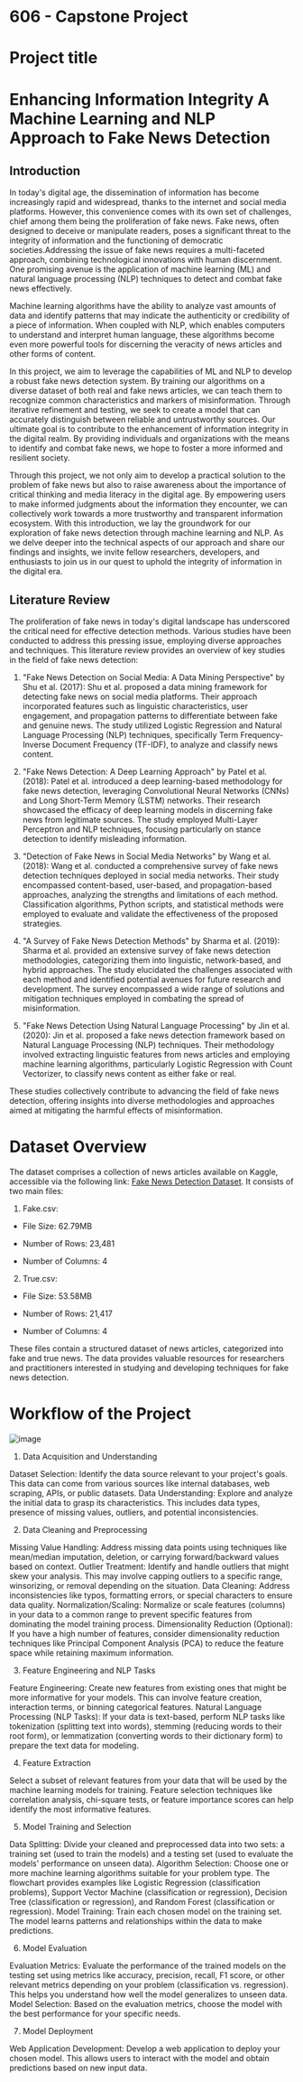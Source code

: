 # 606 - Capstone Project 

# Project title 

# Enhancing Information Integrity A Machine Learning and NLP Approach to Fake News Detection


## Introduction
  
In today's digital age, the dissemination of information has become increasingly rapid and widespread, thanks to the internet and social media platforms. However, this convenience comes with its own set of challenges, chief among them being the proliferation of fake news. Fake news, often designed to deceive or manipulate readers, poses a significant threat to the integrity of information and the functioning of democratic societies.Addressing the issue of fake news requires a multi-faceted approach, combining technological innovations with human discernment. One promising avenue is the application of machine learning (ML) and natural language processing (NLP) techniques to detect and combat fake news effectively. 

Machine learning algorithms have the ability to analyze vast amounts of data and identify patterns that may indicate the authenticity or credibility of a piece of information. When coupled with NLP, which enables computers to understand and interpret human language, these algorithms become even more powerful tools for discerning the veracity of news articles and other forms of content.

In this project, we aim to leverage the capabilities of ML and NLP to develop a robust fake news detection system. By training our algorithms on a diverse dataset of both real and fake news articles, we can teach them to recognize common characteristics and markers of misinformation. Through iterative refinement and testing, we seek to create a model that can accurately distinguish between reliable and untrustworthy sources. Our ultimate goal is to contribute to the enhancement of information integrity in the digital realm. By providing individuals and organizations with the means to identify and combat fake news, we hope to foster a more informed and resilient society.

Through this project, we not only aim to develop a practical solution to the problem of fake news but also to raise awareness about the importance of critical thinking and media literacy in the digital age. By empowering users to make informed judgments about the information they encounter, we can collectively work towards a more trustworthy and transparent information ecosystem. With this introduction, we lay the groundwork for our exploration of fake news detection through machine learning and NLP. As we delve deeper into the technical aspects of our approach and share our findings and insights, we invite fellow researchers, developers, and enthusiasts to join us in our quest to uphold the integrity of information in the digital era.

## Literature Review

The proliferation of fake news in today's digital landscape has underscored the critical need for effective detection methods. Various studies have been conducted to address this pressing issue, employing diverse approaches and techniques. This literature review provides an overview of key studies in the field of fake news detection:

1. "Fake News Detection on Social Media: A Data Mining Perspective" by Shu et al. (2017):
Shu et al. proposed a data mining framework for detecting fake news on social media platforms. Their approach incorporated features such as linguistic characteristics, user engagement, and propagation patterns to differentiate between fake and genuine news. The study utilized Logistic Regression and Natural Language Processing (NLP) techniques, specifically Term Frequency-Inverse Document Frequency (TF-IDF), to analyze and classify news content.

2. "Fake News Detection: A Deep Learning Approach" by Patel et al. (2018):
Patel et al. introduced a deep learning-based methodology for fake news detection, leveraging Convolutional Neural Networks (CNNs) and Long Short-Term Memory (LSTM) networks. Their research showcased the efficacy of deep learning models in discerning fake news from legitimate sources. The study employed Multi-Layer Perceptron and NLP techniques, focusing particularly on stance detection to identify misleading information.

3. "Detection of Fake News in Social Media Networks" by Wang et al. (2018):
Wang et al. conducted a comprehensive survey of fake news detection techniques deployed in social media networks. Their study encompassed content-based, user-based, and propagation-based approaches, analyzing the strengths and limitations of each method. Classification algorithms, Python scripts, and statistical methods were employed to evaluate and validate the effectiveness of the proposed strategies.

4. "A Survey of Fake News Detection Methods" by Sharma et al. (2019):
Sharma et al. provided an extensive survey of fake news detection methodologies, categorizing them into linguistic, network-based, and hybrid approaches. The study elucidated the challenges associated with each method and identified potential avenues for future research and development. The survey encompassed a wide range of solutions and mitigation techniques employed in combating the spread of misinformation.

5. "Fake News Detection Using Natural Language Processing" by Jin et al. (2020):
Jin et al. proposed a fake news detection framework based on Natural Language Processing (NLP) techniques. Their methodology involved extracting linguistic features from news articles and employing machine learning algorithms, particularly Logistic Regression with Count Vectorizer, to classify news content as either fake or real.

These studies collectively contribute to advancing the field of fake news detection, offering insights into diverse methodologies and approaches aimed at mitigating the harmful effects of misinformation.

# Dataset Overview

The dataset comprises a collection of news articles available on Kaggle, accessible via the following link: [Fake News Detection Dataset](https://www.kaggle.com/code/therealsampat/fake-news-detection/input). It consists of two main files:

1. Fake.csv:

- File Size: 62.79MB
* Number of Rows: 23,481
+ Number of Columns: 4

2. True.csv:

- File Size: 53.58MB
* Number of Rows: 21,417
+ Number of Columns: 4

These files contain a structured dataset of news articles, categorized into fake and true news. The data provides valuable resources for researchers and practitioners interested in studying and developing techniques for fake news detection.

# Workflow of the Project
![image](https://github.com/UMBC-1/Capstone-Project/assets/57500152/a9d22fd4-9977-40c7-a853-02475ee9a13e)

1. Data Acquisition and Understanding

Dataset Selection: Identify the data source relevant to your project's goals. This data can come from various sources like internal databases, web scraping, APIs, or public datasets.
Data Understanding: Explore and analyze the initial data to grasp its characteristics. This includes data types, presence of missing values, outliers, and potential inconsistencies.

2. Data Cleaning and Preprocessing

Missing Value Handling: Address missing data points using techniques like mean/median imputation, deletion, or carrying forward/backward values based on context.
Outlier Treatment: Identify and handle outliers that might skew your analysis. This may involve capping outliers to a specific range, winsorizing, or removal depending on the situation.
Data Cleaning: Address inconsistencies like typos, formatting errors, or special characters to ensure data quality.
Normalization/Scaling: Normalize or scale features (columns) in your data to a common range to prevent specific features from dominating the model training process.
Dimensionality Reduction (Optional): If you have a high number of features, consider dimensionality reduction techniques like Principal Component Analysis (PCA) to reduce the feature space while retaining maximum information.

3. Feature Engineering and NLP Tasks

Feature Engineering: Create new features from existing ones that might be more informative for your models. This can involve feature creation, interaction terms, or binning categorical features.
Natural Language Processing (NLP Tasks): If your data is text-based, perform NLP tasks like tokenization (splitting text into words), stemming (reducing words to their root form), or lemmatization (converting words to their dictionary form) to prepare the text data for modeling.

4. Feature Extraction

Select a subset of relevant features from your data that will be used by the machine learning models for training. Feature selection techniques like correlation analysis, chi-square tests, or feature importance scores can help identify the most informative features.

5. Model Training and Selection

Data Splitting: Divide your cleaned and preprocessed data into two sets: a training set (used to train the models) and a testing set (used to evaluate the models' performance on unseen data).
Algorithm Selection: Choose one or more machine learning algorithms suitable for your problem type. The flowchart provides examples like Logistic Regression (classification problems), Support Vector Machine (classification or regression), Decision Tree (classification or regression), and Random Forest (classification or regression).
Model Training: Train each chosen model on the training set. The model learns patterns and relationships within the data to make predictions.

6. Model Evaluation

Evaluation Metrics: Evaluate the performance of the trained models on the testing set using metrics like accuracy, precision, recall, F1 score, or other relevant metrics depending on your problem (classification vs. regression). This helps you understand how well the model generalizes to unseen data.
Model Selection: Based on the evaluation metrics, choose the model with the best performance for your specific needs.

7. Model Deployment

Web Application Development: Develop a web application to deploy your chosen model. This allows users to interact with the model and obtain predictions based on new input data.
